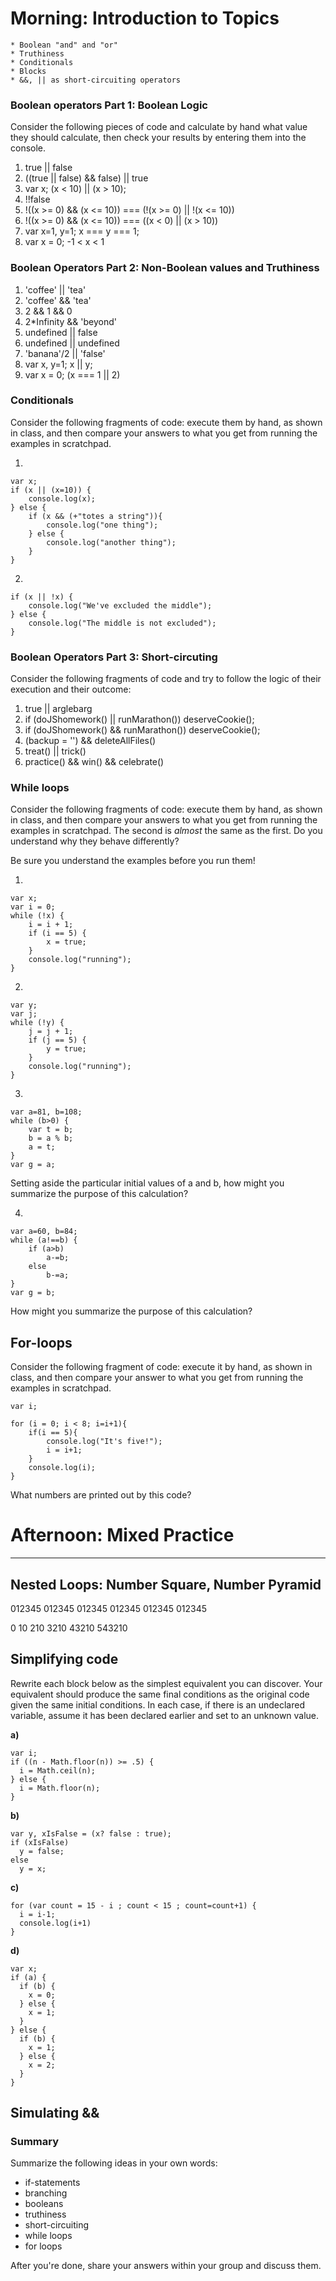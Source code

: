 
# Morning: Introduction to Topics
	* Boolean "and" and "or"
	* Truthiness
	* Conditionals
	* Blocks
	* &&, || as short-circuiting operators

### Boolean operators Part 1: Boolean Logic


Consider the following pieces of code and calculate by hand what value they should calculate, then check your results by entering them into the console.

1.  true || false
2.  ((true || false) && false) || true
3.  var x;
    (x < 10) || (x > 10);
4.  !!false
5.  !((x >= 0) && (x <= 10)) === (!(x >= 0) || !(x <= 10))
6.  !((x >= 0) && (x <= 10)) ===   ((x < 0) || (x > 10))
7.  var x=1, y=1;
    x === y === 1;
8.  var x = 0;
    -1 < x < 1

### Boolean Operators Part 2: Non-Boolean values and Truthiness


1.	'coffee' || 'tea'
2.	'coffee' && 'tea'
3.	2 && 1 && 0
4.	2*Infinity && 'beyond'
5.	undefined || false
6.	undefined || undefined
7.	'banana'/2 || 'false'
8.	var x, y=1;
	x || y;
9.	var x = 0;
	(x === 1 || 2)


### Conditionals


Consider the following fragments of code: execute them by hand, as shown in class, and then compare your answers to what you get from running the examples in scratchpad.

1.

```
var x;
if (x || (x=10)) {
	console.log(x);
} else {
	if (x && (+"totes a string")){
		console.log("one thing");
	} else {
		console.log("another thing");
	}
}
```

2.

```
if (x || !x) {
	console.log("We've excluded the middle");
} else {
	console.log("The middle is not excluded");
}
```


### Boolean Operators Part 3: Short-circuting

Consider the following fragments of code and try to follow the logic of their execution and their outcome:

1.  true || arglebarg
2.	if (doJShomework() || runMarathon()) deserveCookie();
3.	if (doJShomework() && runMarathon()) deserveCookie();
4.  (backup = '') && deleteAllFiles()
5.  treat() || trick()
6.  practice() && win() && celebrate()

### While loops

Consider the following fragments of code: execute them by hand, as shown in class, and then compare your answers to what you get from running the examples in scratchpad. The second is *almost* the same as the first. Do you understand why they behave differently?

Be sure you understand the examples before you run them!

1.

```
var x;
var i = 0;
while (!x) {
	i = i + 1;
	if (i == 5) {
		x = true;
	}
	console.log("running");
}
```

2.

```
var y;
var j;
while (!y) {
	j = j + 1;
	if (j == 5) {
		y = true;
	}
	console.log("running");
}
```

<!-- GCD/Euclid's algorithm: -->
3.

```
var a=81, b=108;
while (b>0) {
	var t = b;
	b = a % b;
	a = t;
}
var g = a;
```
Setting aside the particular initial values of a and b, how might you summarize the purpose of this calculation?


4.

```
var a=60, b=84;
while (a!==b) {
	if (a>b)
		a-=b;
	else
		b-=a;
}
var g = b;
```
How might you summarize the purpose of this calculation?


## For-loops

Consider the following fragment of code: execute it by hand, as shown in class, and then compare your answer to what you get from running the examples in scratchpad.

```
var i;
    
for (i = 0; i < 8; i=i+1){
    if(i == 5){
        console.log("It's five!");
        i = i+1;
    }
    console.log(i);
}
```

What numbers are printed out by this code?


# Afternoon: Mixed Practice
---


## Nested Loops: Number Square, Number Pyramid

012345
012345
012345
012345
012345
012345

0
10
210
3210
43210
543210


## Simplifying code

Rewrite each block below as the simplest equivalent you can discover.  Your equivalent should produce the same final conditions as the original code given the same initial conditions.
In each case, if there is an undeclared variable, assume it has been declared earlier and set to an unknown value.

**a)**

```
var i;
if ((n - Math.floor(n)) >= .5) {
  i = Math.ceil(n);
} else {
  i = Math.floor(n);
}
```


**b)**
```
var y, xIsFalse = (x? false : true);
if (xIsFalse)
  y = false;
else
  y = x;
```


**c)**
```
for (var count = 15 - i ; count < 15 ; count=count+1) {
  i = i-1;
  console.log(i+1)
}
```


**d)**
```
var x;
if (a) {
  if (b) {
    x = 0;
  } else {
    x = 1;
  }
} else {
  if (b) {
    x = 1;
  } else {
    x = 2;
  }
}
```

## Simulating &&
<!-- w/o functions-->



### Summary


Summarize the following ideas in your own words:

-	if-statements
-	branching
-   booleans
-	truthiness
-   short-circuiting
-   while loops
-   for loops

After you're done, share your answers within your group and discuss them.

